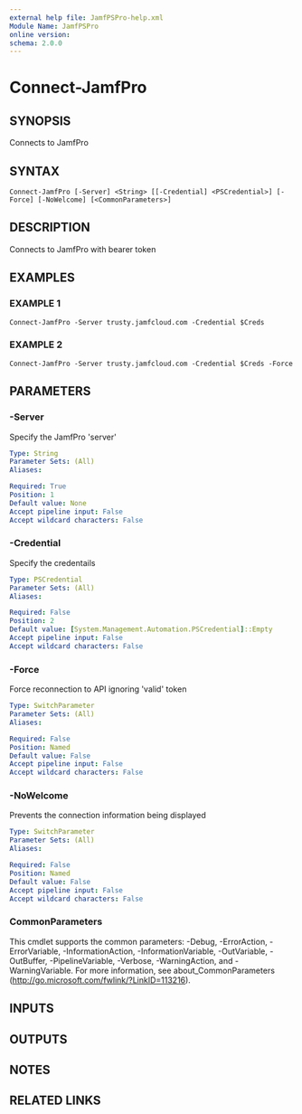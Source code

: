 ```yaml
---
external help file: JamfPSPro-help.xml
Module Name: JamfPSPro
online version:
schema: 2.0.0
---
```


# Connect-JamfPro

## SYNOPSIS
Connects to JamfPro

## SYNTAX

```
Connect-JamfPro [-Server] <String> [[-Credential] <PSCredential>] [-Force] [-NoWelcome] [<CommonParameters>]
```

## DESCRIPTION
Connects to JamfPro with bearer token

## EXAMPLES

### EXAMPLE 1
```
Connect-JamfPro -Server trusty.jamfcloud.com -Credential $Creds
```

### EXAMPLE 2
```
Connect-JamfPro -Server trusty.jamfcloud.com -Credential $Creds -Force
```

## PARAMETERS

### -Server
Specify the JamfPro 'server'

```yaml
Type: String
Parameter Sets: (All)
Aliases:

Required: True
Position: 1
Default value: None
Accept pipeline input: False
Accept wildcard characters: False
```

### -Credential
Specify the credentails

```yaml
Type: PSCredential
Parameter Sets: (All)
Aliases:

Required: False
Position: 2
Default value: [System.Management.Automation.PSCredential]::Empty
Accept pipeline input: False
Accept wildcard characters: False
```

### -Force
Force reconnection to API ignoring 'valid' token

```yaml
Type: SwitchParameter
Parameter Sets: (All)
Aliases:

Required: False
Position: Named
Default value: False
Accept pipeline input: False
Accept wildcard characters: False
```

### -NoWelcome
Prevents the connection information being displayed

```yaml
Type: SwitchParameter
Parameter Sets: (All)
Aliases:

Required: False
Position: Named
Default value: False
Accept pipeline input: False
Accept wildcard characters: False
```

### CommonParameters
This cmdlet supports the common parameters: -Debug, -ErrorAction, -ErrorVariable, -InformationAction, -InformationVariable, -OutVariable, -OutBuffer, -PipelineVariable, -Verbose, -WarningAction, and -WarningVariable.
For more information, see about_CommonParameters (http://go.microsoft.com/fwlink/?LinkID=113216).

## INPUTS

## OUTPUTS

## NOTES

## RELATED LINKS
